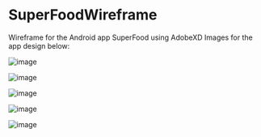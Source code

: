 # SuperFoodWireframe
Wireframe for the Android app SuperFood using AdobeXD
Images for the app design below:

![image](https://user-images.githubusercontent.com/52136572/169716710-29588009-0c99-4eb9-9fc1-3991dfc10b5d.png)

![image](https://user-images.githubusercontent.com/52136572/169716696-e6c217b0-355c-4bb7-9e54-8314241754f2.png)

![image](https://user-images.githubusercontent.com/52136572/169716731-79211049-8718-4d8a-a3ed-c4ee9b926723.png)

![image](https://user-images.githubusercontent.com/52136572/169716739-aa510c68-192b-421a-9f11-74745a8d97b5.png)

![image](https://user-images.githubusercontent.com/52136572/169716747-89286529-a243-4f9d-9ca1-d93643a14fed.png)

